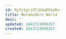 ```yaml
---
id: Ryfy1grjXTjkXwDV2wRv-
title: Metamodern World
desc: ''
updated: 1643723096357
created: 1643723096357
---
```


